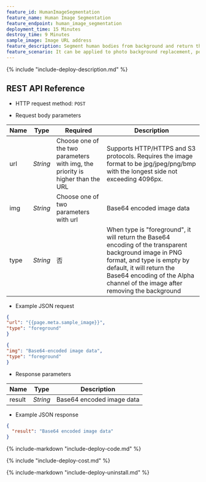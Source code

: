 ```yaml
---
feature_id: HumanImageSegmentation
feature_name: Human Image Segmentation
feature_endpoint: human_image_segmentation
deployment_time: 15 Minutes
destroy_time: 9 Minutes
sample_image: Image URL address
feature_description: Segment human bodies from background and return the alpha channel
feature_scenario: It can be applied to photo background replacement, post-processing, ID photo production, portrait keying beautification, background defocusing and many other scenarios.
---
```


{%
  include "include-deploy-description.md"
%}

## REST API Reference

- HTTP request method: `POST`

- Request body parameters

| **Name**  | **Type**  | **Required** |  **Description**  |
|----------|-----------|------------|------------|
| url | *String* |Choose one of the two parameters with img, the priority is higher than the URL|Supports HTTP/HTTPS and S3 protocols. Requires the image format to be jpg/jpeg/png/bmp with the longest side not exceeding 4096px.|
| img | *String* |Choose one of two parameters with url|Base64 encoded image data|
| type | *String* |否|When type is "foreground", it will return the Base64 encoding of the transparent background image in PNG format, and type is empty by default, it will return the Base64 encoding of the Alpha channel of the image after removing the background|

- Example JSON request

``` json
{
"url": "{{page.meta.sample_image}}",
"type": "foreground"
}
```

``` json
{
"img": "Base64-encoded image data",
"type": "foreground"
}
```

- Response parameters

| **Name** | **Type** | **Description**  |
|----------|-----------|------------|
|result    |*String*   |Base64 encoded image data|

- Example JSON response

``` json
{
  "result": "Base64 encoded image data"
}
```

{%
  include-markdown "include-deploy-code.md"
%}

{%
  include "include-deploy-cost.md"
%}

{%
  include-markdown "include-deploy-uninstall.md"
%}
